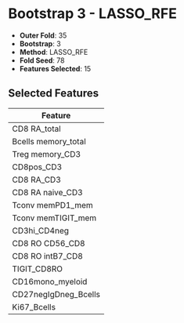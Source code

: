 # Bootstrap 3 - LASSO_RFE

- **Outer Fold**: 35
- **Bootstrap**: 3
- **Method**: LASSO_RFE
- **Fold Seed**: 78
- **Features Selected**: 15

## Selected Features

| Feature |
|---------|
| CD8 RA_total |
| Bcells memory_total |
| Treg memory_CD3 |
| CD8pos_CD3 |
| CD8 RA_CD3 |
| CD8 RA naive_CD3 |
| Tconv memPD1_mem |
| Tconv memTIGIT_mem |
| CD3hi_CD4neg |
| CD8 RO CD56_CD8 |
| CD8 RO intB7_CD8 |
| TIGIT_CD8RO |
| CD16mono_myeloid |
| CD27negIgDneg_Bcells |
| Ki67_Bcells |
